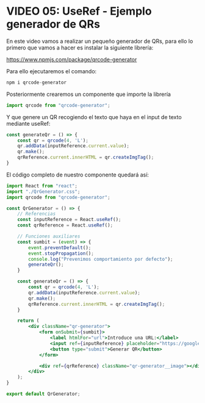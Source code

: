 # VIDEO 05: UseRef - Ejemplo generador de QRs

En este video vamos a realizar un pequeño generador de QRs, para ello lo primero que vamos a hacer es instalar la siguiente librería:

<https://www.npmjs.com/package/qrcode-generator>

Para ello ejecutaremos el comando:

```jsx
npm i qrcode-generator
```

Posteriormente crearemos un componente que importe la librería 

```jsx
import qrcode from "qrcode-generator";
```

Y que genere un QR recogiendo el texto que haya en el input de texto mediante useRef:

```jsx
const generateQr = () => {
    const qr = qrcode(4, 'L');
    qr.addData(inputReference.current.value);
    qr.make();
    qrReference.current.innerHTML = qr.createImgTag();
}
```

El código completo de nuestro componente quedará así:

```jsx
import React from "react";
import "./QrGenerator.css";
import qrcode from "qrcode-generator";

const QrGenerator = () => {
    // Referencias
    const inputReference = React.useRef();
    const qrReference = React.useRef();

    // Funciones auxiliares
    const sumbit = (event) => {
        event.preventDefault();
        event.stopPropagation();
        console.log("Prevenimos comportamiento por defecto");
        generateQr();
    }

    const generateQr = () => {
        const qr = qrcode(4, 'L');
        qr.addData(inputReference.current.value);
        qr.make();
        qrReference.current.innerHTML = qr.createImgTag();
    }

    return (
        <div className="qr-generator">
            <form onSubmit={sumbit}>
                <label htmlFor="url">Introduce una URL:</label>
                <input ref={inputReference} placeholder="https://google.es" name="url" id="url" type="text"/>
                <button type="submit">Generar QR</button>
            </form>

            <div ref={qrReference} className="qr-generator__image"></div>
        </div>
    );
}

export default QrGenerator;
```
